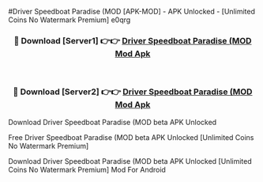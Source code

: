 #Driver Speedboat Paradise (MOD [APK-MOD] - APK Unlocked - [Unlimited Coins No Watermark Premium] e0qrg



<div align="center">

<h3>🔴 Download [Server1] 👉👉 <a href="https://momento.my/?title=Driver_Speedboat_Paradise_(MOD">Driver Speedboat Paradise (MOD Mod Apk</a></h3><br>

<h3>🔴 Download [Server2] 👉👉 <a href="https://momento.my/?title=Driver_Speedboat_Paradise_(MOD">Driver Speedboat Paradise (MOD Mod Apk</a></h3>
</div>



Download Driver Speedboat Paradise (MOD beta APK Unlocked

Free Driver Speedboat Paradise (MOD beta APK Unlocked [Unlimited Coins No Watermark Premium]

Download Driver Speedboat Paradise (MOD beta APK Unlocked [Unlimited Coins No Watermark Premium] Mod For Android

